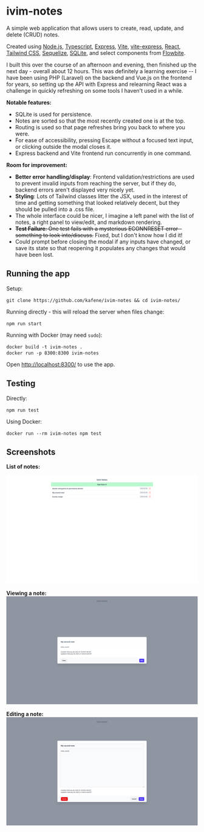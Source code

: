# ivim-notes

A simple web application that allows users to create, read, update, and delete (CRUD) notes.

Created using [Node.js](https://nodejs.org/en), [Typescript](https://www.typescriptlang.org/), [Express](https://expressjs.com/), [Vite](https://vite.dev/), [vite-express](https://github.com/szymmis/vite-express), [React](https://react.dev/), [Tailwind CSS](https://tailwindcss.com/), [Sequelize](https://sequelize.org/), [SQLite](https://www.sqlite.org/), and select components from [Flowbite](https://flowbite.com/).

I built this over the course of an afternoon and evening, then finished up the next day - overall about 12 hours. This was definitely a learning exercise -- I have been using PHP (Laravel) on the backend and Vue.js on the frontend for years, so setting up the API with Express and relearning React was a challenge in quickly refreshing on some tools I haven't used in a while.

**Notable features:**

- SQLite is used for persistence.
- Notes are sorted so that the most recently created one is at the top.
- Routing is used so that page refreshes bring you back to where you were.
- For ease of accessibility, pressing Escape without a focused text input, or clicking outside the modal closes it.
- Express backend and Vite frontend run concurrently in one command.

**Room for improvement:**

- **Better error handling/display**: Frontend validation/restrictions are used to prevent invalid inputs from reaching the server, but if they do, backend errors aren't displayed very nicely yet.
- **Styling**: Lots of Tailwind classes litter the JSX, used in the interest of time and getting something that looked relatively decent, but they should be pulled into a .css file.
- The whole interface could be nicer, I imagine a left panel with the list of notes, a right panel to view/edit, and markdown rendering.
- ~~**Test Failure**: One test fails with a mysterious ECONNRESET error - something to look into/discuss.~~ Fixed, but I don't know how I did it!
- Could prompt before closing the modal if any inputs have changed, or save its state so that reopening it populates any changes that would have been lost.

## Running the app

Setup:
```
git clone https://github.com/kafene/ivim-notes && cd ivim-notes/
```

Running directly - this will reload the server when files change:
```
npm run start
```

Running with Docker (may need `sudo`):
```
docker build -t ivim-notes .
docker run -p 8300:8300 ivim-notes
```

Open <http://localhost:8300/> to use the app.

## Testing

Directly:
```
npm run test
```

Using Docker:
```
docker run --rm ivim-notes npm test
```

## Screenshots

**List of notes:**

![](/screenshots/index.png?raw=true)

**Viewing a note:**
![](/screenshots/view.png?raw=true)

**Editing a note:**
![](/screenshots/edit.png?raw=true)
